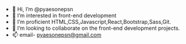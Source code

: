 - 👋 Hi, I’m @pyaesonepsn
- 👀 I’m interested in front-end development
- 🌱 I’m proficient HTML,CSS,Javascript,React,Bootstrap,Sass,Git.
- 💞️ I’m looking to collaborate on the front-end development projects.
- 📫 email- pyaesonepsn@gmail.com

<!---
pyaesonepsn/pyaesonepsn is a ✨ special ✨ repository because its `README.md` (this file) appears on your GitHub profile.
You can click the Preview link to take a look at your changes.
--->
